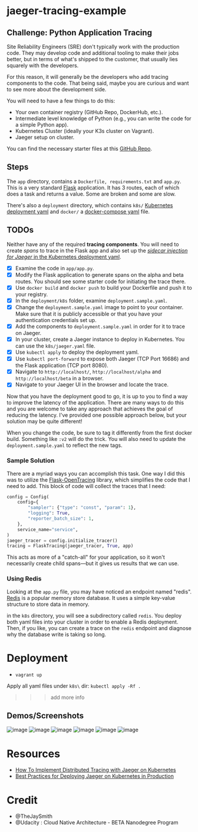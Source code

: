 # jaeger-tracing-example

## Challenge: Python Application Tracing

Site Reliability Engineers (SRE) don't typically work with the production code. They may develop code and additional tooling to make their jobs better, but in terms of what's shipped to the customer, that usually lies squarely with the developers.

For this reason, it will generally be the developers who add tracing components to the code. That being said, maybe you are curious and want to see more about the development side. 

You will need to have a few things to do this:

- Your own container registry (GitHub Repo, DockerHub, etc.).
- Intermediate level knowledge of Python (e.g., you can write the code for a simple Python app).
- Kubernetes Cluster (ideally your K3s cluster on Vagrant).
- Jaeger setup on cluster.

You can find the necessary starter files at this [GitHub Repo](https://github.com/udacity/CNAND_nd064_C4_Observability_Starter_Files/tree/master/course-files/tracing-extra).

## Steps

The `app` directory, contains a `Dockerfile, requirements.txt` and `app.py`. This is a very standard [Flask](https://flask.palletsprojects.com/en/1.1.x/) application. It has 3 routes, each of which does a task and returns a value. Some are broken and some are slow.

There's also a `deployment` directory, which contains `k8s/` [Kubernetes deployment yaml](https://kubernetes.io/docs/concepts/workloads/controllers/deployment/) and `docker/` a [docker-compose yaml](https://docs.docker.com/compose/) file.

## TODOs

Neither have any of the required **tracing components**. You will need to create *spans* to trace in the Flask app and also set up the [*sidecar injection for Jaeger* in the Kubernetes deployment yaml](https://www.jaegertracing.io/docs/1.21/operator/).

- [x] Examine the code in `app/app.py`.
- [x] Modify the Flask application to generate spans on the alpha and beta routes. You should see some starter code for initiating the trace there.
- [x] Use `docker build` and `docker push` to build your Dockerfile and push it to your registry.
- [x] In the `deployment/k8s` folder, examine `deployment.sample.yaml`.
- [x] Change the `deployment.sample.yaml` image to point to your container. Make sure that it is publicly accessible or that you have your authentication credentials set up.
- [x] Add the components to `deployment.sample.yaml` in order for it to trace on Jaeger.
- [x] In your cluster, create a Jaeger instance to deploy in Kubernetes. You can use the `k8s/jaeger.yaml` file.
- [x] Use `kubectl apply` to deploy the deployment yaml.
- [x] Use `kubectl port-forward` to expose both Jaeger (TCP Port 16686) and the Flask application (TCP port 8080).
- [x] Navigate to `http://localhost/`, `http://localhost/alpha` and `http://localhost/beta`  in a browser.
- [x] Navigate to your Jaeger UI in the browser and locate the trace.

Now that you have the deployment good to go, it is up to you to find a way to improve the latency of the application. There are many ways to do this and you are welcome to take any approach that achieves the goal of reducing the latency. I've provided one possible approach below, but your solution may be quite different!

When you change the code, be sure to tag it differently from the first docker build. Something like `:v2` will do the trick. You will also need to update the `deployment.sample.yaml` to reflect the new tags.

### Sample Solution

There are a myriad ways you can accomplish this task. One way I did this was to utilize the [Flask-OpenTracing](https://pypi.org/project/Flask-OpenTracing/) library, which simplifies the code that I need to add. This block of code will collect the traces that I need:

```python
config = Config(
    config={
        "sampler": {"type": "const", "param": 1},
        "logging": True,
        "reporter_batch_size": 1,
    },
    service_name="service",
)
jaeger_tracer = config.initialize_tracer()
tracing = FlaskTracing(jaeger_tracer, True, app)
```

This acts as more of a "catch-all" for your application, so it won't necessarily create child spans—but it gives us results that we can use.

### Using Redis

Looking at the `app.py` file, you may have noticed an endpoint named "redis". [Redis](https://redis.io/) is a popular memory store database. It uses a simple key-value structure to store data in memory.

in the `k8s` directory, you will see a subdirectory called `redis`. You deploy both yaml files into your cluster in order to enable a Redis deployment. Then, if you like, you can create a trace on the `redis` endpoint and diagnose why the database write is taking so long.

# Deployment

- `vagrant up`

Apply all yaml files under `k8s\` dir: `kubectl apply -Rf .`

>>> add more info

## Demos/Screenshots

![image](https://user-images.githubusercontent.com/7910856/104826622-8e747180-5861-11eb-8a11-8ba4629e17f8.png)
![image](https://user-images.githubusercontent.com/7910856/104826774-992f0680-5861-11eb-80a8-1696ea2037df.png)
![image](https://user-images.githubusercontent.com/7910856/104826942-b19f2100-5861-11eb-9d0a-e4c1383ffe44.png)
![image](https://user-images.githubusercontent.com/7910856/104826952-c8de0e80-5861-11eb-8e27-6b7867e5107a.png)
![image](https://user-images.githubusercontent.com/7910856/104826962-dd220b80-5861-11eb-9bd7-2a85a2ba8535.png)
![image](https://user-images.githubusercontent.com/7910856/104826982-00e55180-5862-11eb-8e8d-7aec8926bf73.png)


# Resources

- [How To Implement Distributed Tracing with Jaeger on Kubernetes](https://www.digitalocean.com/community/tutorials/how-to-implement-distributed-tracing-with-jaeger-on-kubernetes)
- [Best Practices for Deploying Jaeger on Kubernetes in Production](https://thenewstack.io/best-practices-for-deploying-jaeger-on-kubernetes-in-production/)

# Credit

- @TheJaySmith
- @Udacity : Cloud Native Architecture - BETA Nanodegree Program
